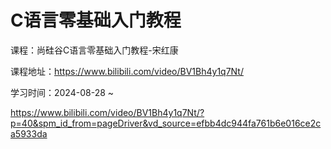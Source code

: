 # C语言零基础入门教程

课程：尚硅谷C语言零基础入门教程-宋红康

课程地址：https://www.bilibili.com/video/BV1Bh4y1q7Nt/

学习时间：2024-08-28 ~ 

https://www.bilibili.com/video/BV1Bh4y1q7Nt/?p=40&spm_id_from=pageDriver&vd_source=efbb4dc944fa761b6e016ce2ca5933da